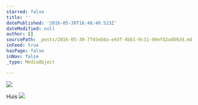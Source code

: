 ```yaml
---
starred: false
title: ''
datePublished: '2016-05-30T16:48:40.523Z'
dateModified: null
author: []
sourcePath: _posts/2016-05-30-7f45eb8a-e4df-4bb1-9c11-90efd2ad892d.md
inFeed: true
hasPage: false
inNav: false
_type: MediaObject

---
```

![](https://the-grid-user-content.s3-us-west-2.amazonaws.com/d544bba8-5832-46dd-aa52-a89f969e6d46.jpg)

Huis
![](https://the-grid-user-content.s3-us-west-2.amazonaws.com/85565ea5-805a-47fe-a4ae-866096b7131b.jpg)